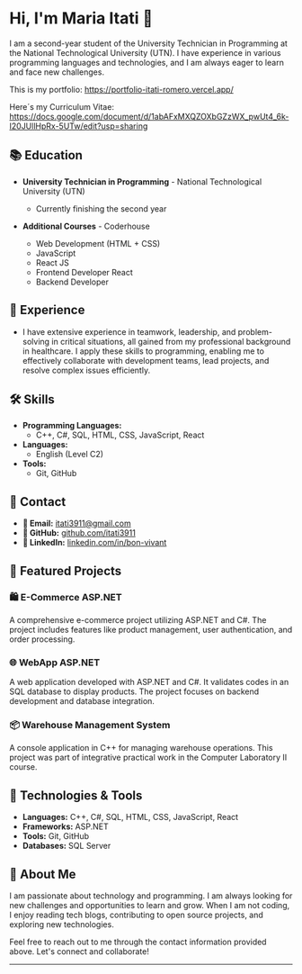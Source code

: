 
# Hi, I'm Maria Itati 👋

I am a second-year student of the University Technician in Programming at the National Technological University (UTN). I have experience in various programming languages and technologies, and I am always eager to learn and face new challenges.

This is my portfolio: https://portfolio-itati-romero.vercel.app/

Here´s my Curriculum Vitae: https://docs.google.com/document/d/1abAFxMXQZOXbGZzWX_pwUt4_6k-I20JUllHpRx-5UTw/edit?usp=sharing

## 📚 Education

- **University Technician in Programming** - National Technological University (UTN)
  - Currently finishing the second year

- **Additional Courses** - Coderhouse
  - Web Development (HTML + CSS)
  - JavaScript
  - React JS
  - Frontend Developer React
  - Backend Developer

## 💼 Experience

- I have extensive experience in teamwork, leadership, and problem-solving in critical situations, all gained from my professional background in healthcare. I apply these skills to programming, enabling me to effectively collaborate with development teams, lead projects, and resolve complex issues efficiently.

## 🛠️ Skills

- **Programming Languages:**
  - C++, C#, SQL, HTML, CSS, JavaScript, React
- **Languages:**
  - English (Level C2)
- **Tools:**
  - Git, GitHub

## 💬 Contact

- **📧 Email:** [itati3911@gmail.com](mailto:itati3911@gmail.com)
- **🐙 GitHub:** [github.com/itati3911](https://github.com/itati3911)
- **🔗 LinkedIn:** [linkedin.com/in/bon-vivant](https://www.linkedin.com/in/bon-vivant)


## 🌟 Featured Projects

### 🛍️ E-Commerce ASP.NET
A comprehensive e-commerce project utilizing ASP.NET and C#. The project includes features like product management, user authentication, and order processing.

### 🌐 WebApp ASP.NET
A web application developed with ASP.NET and C#. It validates codes in an SQL database to display products. The project focuses on backend development and database integration.

### 📦 Warehouse Management System
A console application in C++ for managing warehouse operations. This project was part of integrative practical work in the Computer Laboratory II course.

## 🔧 Technologies & Tools

- **Languages:** C++, C#, SQL, HTML, CSS, JavaScript, React
- **Frameworks:** ASP.NET
- **Tools:** Git, GitHub
- **Databases:** SQL Server

## 🚀 About Me

I am passionate about technology and programming. I am always looking for new challenges and opportunities to learn and grow. When I am not coding, I enjoy reading tech blogs, contributing to open source projects, and exploring new technologies.

Feel free to reach out to me through the contact information provided above. Let's connect and collaborate!

---





<!--
**itati3911/itati3911** is a ✨ _special_ ✨ repository because its `README.md` (this file) appears on your GitHub profile.

Here are some ideas to get you started:

- 🔭 I’m currently working on ...
- 🌱 I’m currently learning ...
- 👯 I’m looking to collaborate on ...
- 🤔 I’m looking for help with ...
- 💬 Ask me about ...
- 📫 How to reach me: ...
- 😄 Pronouns: ...
- ⚡ Fun fact: ...
-->
